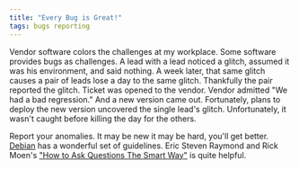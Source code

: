 ```yaml
---
title: "Every Bug is Great!"
tags: bugs reporting
---
```

Vendor software colors the challenges at my workplace.
Some software provides bugs as challenges.
A lead with a lead noticed a glitch, assumed it was his environment, and said nothing.
A week later, that same glitch causes a pair of leads lose a day to the same glitch.
Thankfully the pair reported the glitch.  Ticket was opened to the vendor.  Vendor admitted "We had a bad regression."  And a new version came out.
Fortunately, plans to deploy the new version uncovered the single lead's glitch.
Unfortunately, it wasn't caught before killing the day for the others.

Report your anomalies.  It may be new it may be hard, you'll get better.  [Debian](https://www.debian.org/Bugs/Reporting) has a wonderful set of guidelines.  Eric Steven Raymond and Rick Moen's ["How to Ask Questions The Smart Way"](http://www.catb.org/esr/faqs/smart-questions.html) is quite helpful.

